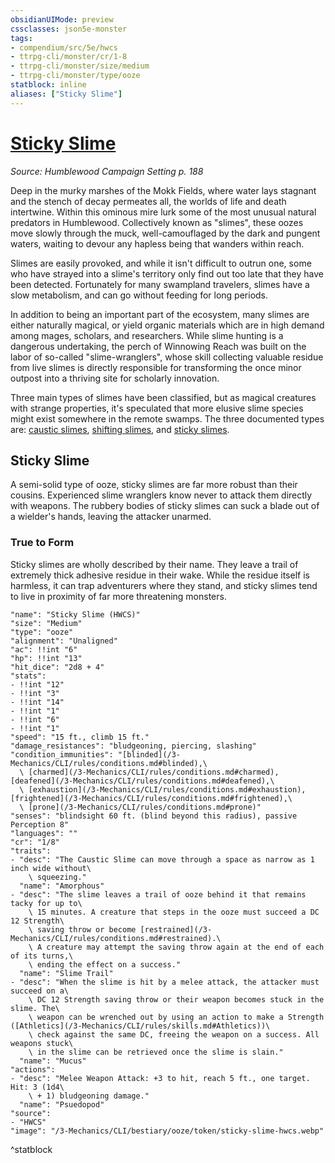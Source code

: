 ```yaml
---
obsidianUIMode: preview
cssclasses: json5e-monster
tags:
- compendium/src/5e/hwcs
- ttrpg-cli/monster/cr/1-8
- ttrpg-cli/monster/size/medium
- ttrpg-cli/monster/type/ooze
statblock: inline
aliases: ["Sticky Slime"]
---
```

# [Sticky Slime](3-Mechanics\CLI\bestiary\ooze/sticky-slime-hwcs.md)
*Source: Humblewood Campaign Setting p. 188*  

Deep in the murky marshes of the Mokk Fields, where water lays stagnant and the stench of decay permeates all, the worlds of life and death intertwine. Within this ominous mire lurk some of the most unusual natural predators in Humblewood. Collectively known as "slimes", these oozes move slowly through the muck, well-camouflaged by the dark and pungent waters, waiting to devour any hapless being that wanders within reach.

Slimes are easily provoked, and while it isn't difficult to outrun one, some who have strayed into a slime's territory only find out too late that they have been detected. Fortunately for many swampland travelers, slimes have a slow metabolism, and can go without feeding for long periods.

In addition to being an important part of the ecosystem, many slimes are either naturally magical, or yield organic materials which are in high demand among mages, scholars, and researchers. While slime hunting is a dangerous undertaking, the perch of Winnowing Reach was built on the labor of so-called "slime-wranglers", whose skill collecting valuable residue from live slimes is directly responsible for transforming the once minor outpost into a thriving site for scholarly innovation.

Three main types of slimes have been classified, but as magical creatures with strange properties, it's speculated that more elusive slime species might exist somewhere in the remote swamps. The three documented types are: [caustic slimes](/3-Mechanics/CLI/bestiary/ooze/caustic-slime-hwcs.md), [shifting slimes](/3-Mechanics/CLI/bestiary/ooze/shifting-slime-hwcs.md), and [sticky slimes](/3-Mechanics/CLI/bestiary/ooze/sticky-slime-hwcs.md).

## Sticky Slime

A semi-solid type of ooze, sticky slimes are far more robust than their cousins. Experienced slime wranglers know never to attack them directly with weapons. The rubbery bodies of sticky slimes can suck a blade out of a wielder's hands, leaving the attacker unarmed.

### True to Form

Sticky slimes are wholly described by their name. They leave a trail of extremely thick adhesive residue in their wake. While the residue itself is harmless, it can trap adventurers where they stand, and sticky slimes tend to live in proximity of far more threatening monsters.

```statblock
"name": "Sticky Slime (HWCS)"
"size": "Medium"
"type": "ooze"
"alignment": "Unaligned"
"ac": !!int "6"
"hp": !!int "13"
"hit_dice": "2d8 + 4"
"stats":
- !!int "12"
- !!int "3"
- !!int "14"
- !!int "1"
- !!int "6"
- !!int "1"
"speed": "15 ft., climb 15 ft."
"damage_resistances": "bludgeoning, piercing, slashing"
"condition_immunities": "[blinded](/3-Mechanics/CLI/rules/conditions.md#blinded),\
  \ [charmed](/3-Mechanics/CLI/rules/conditions.md#charmed), [deafened](/3-Mechanics/CLI/rules/conditions.md#deafened),\
  \ [exhaustion](/3-Mechanics/CLI/rules/conditions.md#exhaustion), [frightened](/3-Mechanics/CLI/rules/conditions.md#frightened),\
  \ [prone](/3-Mechanics/CLI/rules/conditions.md#prone)"
"senses": "blindsight 60 ft. (blind beyond this radius), passive Perception 8"
"languages": ""
"cr": "1/8"
"traits":
- "desc": "The Caustic Slime can move through a space as narrow as 1 inch wide without\
    \ squeezing."
  "name": "Amorphous"
- "desc": "The slime leaves a trail of ooze behind it that remains tacky for up to\
    \ 15 minutes. A creature that steps in the ooze must succeed a DC 12 Strength\
    \ saving throw or become [restrained](/3-Mechanics/CLI/rules/conditions.md#restrained).\
    \ A creature may attempt the saving throw again at the end of each of its turns,\
    \ ending the effect on a success."
  "name": "Slime Trail"
- "desc": "When the slime is hit by a melee attack, the attacker must succeed on a\
    \ DC 12 Strength saving throw or their weapon becomes stuck in the slime. The\
    \ weapon can be wrenched out by using an action to make a Strength ([Athletics](/3-Mechanics/CLI/rules/skills.md#Athletics))\
    \ check against the same DC, freeing the weapon on a success. All weapons stuck\
    \ in the slime can be retrieved once the slime is slain."
  "name": "Mucus"
"actions":
- "desc": "Melee Weapon Attack: +3 to hit, reach 5 ft., one target. Hit: 3 (1d4\
    \ + 1) bludgeoning damage."
  "name": "Psuedopod"
"source":
- "HWCS"
"image": "/3-Mechanics/CLI/bestiary/ooze/token/sticky-slime-hwcs.webp"
```
^statblock